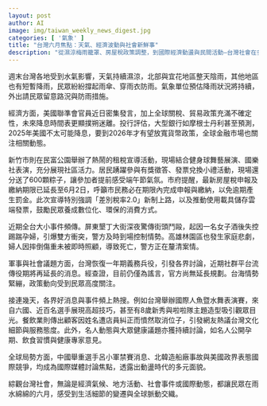 ```yaml
---
layout: post
author: AI
image: img/taiwan_weekly_news_digest.jpg
categories: [ '氣象' ]
title: "台灣六月焦點：天氣、經濟波動與社會新鮮事"
description: "從濕涼梅雨籠罩、房屋稅政策調整，到國際經濟動盪與民間活動—台灣社會在多變氣候下迎來事件頻傳的六月，反映全球連動與在地脈動交織的生活現場。"
---
```

週末台灣各地受到水氣影響，天氣持續濕涼，北部與宜花地區整天陰雨，其他地區也有短暫降雨，民眾紛紛撐起雨傘、穿雨衣防雨。氣象單位預估降雨狀況將持續，外出請民眾留意路況與防雨措施。

經濟方面，美國聯準會官員近日密集發言，加上全球關稅、貿易政策充滿不確定性，未來降息時間表更顯撲朔迷離。投行評估，大型銀行如摩根士丹利甚至預測，2025年美國不太可能降息，要到2026年才有望放寬貨幣政策，全球金融市場也關注相關動態。

新竹市則在民富公園舉辦了熱鬧的租稅宣導活動，現場結合健身球舞藝展演、國樂社表演，充分展現社區活力。居民踴躍參與有獎徵答、發票兌換小禮活動，現場還分送了600顆粽子，讓參加者提前感受端午節氣氛。市府提醒，最新房屋稅申報及繳納期限已延長至6月2日，呼籲市民務必在期限內完成申報與繳納，以免逾期產生罰金。此次宣導特別強調「差別稅率2.0」新制上路，以及推動使用載具儲存雲端發票，鼓勵民眾養成數位化、環保的消費方式。

近期全台大小事件頻傳。屏東墾丁大街深夜驚傳街頭鬥毆，起因一名女子酒後失控踢踹孕婦，引爆雙方衝突，警方及時到場控制情勢。高雄林園區也發生家庭悲劇，婦人因摔倒傷重未被即時照顧，導致死亡，警方正在釐清案情。

軍事與社會議題方面，台灣恢復一年期義務兵役，引發各界討論，近期社群平台流傳役期將再延長的消息。經查證，目前仍僅為謠言，官方尚無延長規劃。台海情勢緊繃，政策動向受到民眾高度關注。

接連幾天，各界好消息與事件頻上熱搜。例如台灣舉辦國際人魚暨水舞表演賽，來自六國、近百名選手展現高超技巧，甚至有8歲新秀與啦啦隊主題造型吸引觀眾目光。餐飲業則傳出顧客因姓名遭店員糾正而憤然取消位子，引發網友熱議台灣文化細節與服務態度。此外，名人動態與大眾健康議題亦獲持續討論，如名人公開孕期、飲食習慣與健康專家意見。

全球局勢方面，中國舉重選手呂小軍禁賽消息、北韓造船廠事故與美國政界表態國際競爭，均成為國際媒體討論焦點，透露出動盪時代的多元面貌。

綜觀台灣社會，無論是經濟氣候、地方活動、社會事件或國際動態，都讓民眾在雨水綿綿的六月，感受到生活細節的變遷與全球脈動交織。